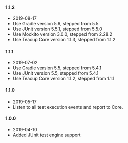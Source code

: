 #### 1.1.2
- 2019-08-17
- Use Gradle version 5.6, stepped from 5.5
- Use JUnit version 5.5.1, stepped from 5.5.0
- Use Mockito version 3.0.0, stepped from 2.28.2
- Use Teacup Core version 1.1.3, stepped from 1.1.2
#### 1.1.1
- 2019-07-02
- Use Gradle version 5.5, stepped from 5.4.1
- Use JUnit version 5.5, stepped from 5.4.1
- Use Teacup Core version 1.1.2, stepped from 1.1.1
#### 1.1.0
- 2019-05-17
- Listen to all test execution events and report to Core.
#### 1.0.0
- 2019-04-10
- Added JUnit test engine support